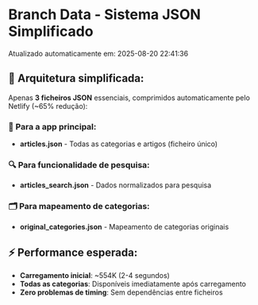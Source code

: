 # Branch Data - Sistema JSON Simplificado
Atualizado automaticamente em: 2025-08-20 22:41:36

## 🎯 Arquitetura simplificada:
Apenas **3 ficheiros JSON** essenciais, comprimidos automaticamente pelo Netlify (~65% redução):

### 📱 Para a app principal:
- **articles.json** - Todas as categorias e artigos (ficheiro único)

### 🔍 Para funcionalidade de pesquisa:
- **articles_search.json** - Dados normalizados para pesquisa

### 🗂️ Para mapeamento de categorias:
- **original_categories.json** - Mapeamento de categorias originais

## ⚡ Performance esperada:
- **Carregamento inicial**: ~554K (2-4 segundos)
- **Todas as categorias**: Disponíveis imediatamente após carregamento
- **Zero problemas de timing**: Sem dependências entre ficheiros
